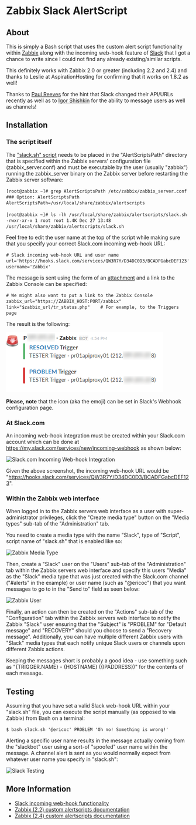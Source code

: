 Zabbix Slack AlertScript
========================


About
-----
This is simply a Bash script that uses the custom alert script functionality within [Zabbix](http://www.zabbix.com/) along with the incoming web-hook feature of [Slack](https://slack.com/) that I got a chance to write since I could not find any already existing/similar scripts.

This definitely works with Zabbix 2.0 or greater (including 2.2 and 2.4) and thanks to Leslie at AspirationHosting for confirming that it works on 1.8.2 as well! 

Thanks to [Paul Reeves](https://github.com/pdareeves/) for the hint that Slack changed their API/URLs recently as well as to [Igor Shishkin](https://github.com/teran) for the ability to message users as well as channels!


Installation
------------

### The script itself

The ["slack.sh" script](https://github.com/ericoc/zabbix-slack-alertscript/raw/master/slack.sh) needs to be placed in the "AlertScriptsPath" directory that is specified within the Zabbix servers' configuration file (zabbix_server.conf) and must be executable by the user (usually "zabbix") running the zabbix_server binary on the Zabbix server before restarting the Zabbix server software:

	[root@zabbix ~]# grep AlertScriptsPath /etc/zabbix/zabbix_server.conf
	### Option: AlertScriptsPath
	AlertScriptsPath=/usr/local/share/zabbix/alertscripts

	[root@zabbix ~]# ls -lh /usr/local/share/zabbix/alertscripts/slack.sh
	-rwxr-xr-x 1 root root 1.4K Dec 27 13:48 /usr/local/share/zabbix/alertscripts/slack.sh

Feel free to edit the user name at the top of the script while making sure that you specify your correct Slack.com incoming web-hook URL:

	# Slack incoming web-hook URL and user name
	url='https://hooks.slack.com/services/QW3R7Y/D34DC0D3/BCADFGabcDEF123'
	username='Zabbix'

The message is sent using the form of an [attachment](https://api.slack.com/docs/attachments) and a link to the Zabbix Console can be specified:

	# We might also want to put a link to the Zabbix Console
	zabbix_url="https://ZABBIX_HOST:PORT/zabbix"
	link="$zabbix_url/tr_status.php"	# For example, to the Triggers page
	
The result is the following:

![Zabbix example message attachment](message-attachment-example.png "Zabbix example message attachment")

**Please, note** that the icon (aka the emoji) can be set in Slack's Webhook configuration page.

### At Slack.com

An incoming web-hook integration must be created within your Slack.com account which can be done at https://my.slack.com/services/new/incoming-webhook as shown below:

![Slack.com Incoming Web-hook Integration](http://pictures.ericoc.com/github/newapi/slack-integration.png "Slack.com Incoming Web-hook Integration")

Given the above screenshot, the incoming web-hook URL would be "https://hooks.slack.com/services/QW3R7Y/D34DC0D3/BCADFGabcDEF123".

### Within the Zabbix web interface

When logged in to the Zabbix servers web interface as a user with super-administrator privileges, click the "Create media type" button on the "Media types" sub-tab of the "Administration" tab.

You need to create a media type with the name "Slack", type of "Script", script name of "slack.sh" that is enabled like so:

![Zabbix Media Type](http://pictures.ericoc.com/github/zabbix-mediatype.png "Zabbix Media Type")

Then, create a "Slack" user on the "Users" sub-tab of the "Administration" tab within the Zabbix servers web interface and specify this users "Media" as the "Slack" media type that was just created with the Slack.com channel ("#alerts" in the example) or user name (such as "@ericoc") that you want messages to go to in the "Send to" field as seen below:

![Zabbix User](http://pictures.ericoc.com/github/zabbix-user.png "Zabbix User")

Finally, an action can then be created on the "Actions" sub-tab of the "Configuration" tab within the Zabbix servers web interface to notify the Zabbix "Slack" user ensuring that the "Subject" is "PROBLEM" for "Default message" and "RECOVERY" should you choose to send a "Recovery message".
Additionally, you can have multiple different Zabbix users with "Slack" media types that each notify unique Slack users or channels upon different Zabbix actions.

Keeping the messages short is probably a good idea - use something such as "{TRIGGER.NAME} - {HOSTNAME} ({IPADDRESS})" for the contents of each message.

## Testing

Assuming that you have set a valid Slack web-hook URL within your "slack.sh" file, you can execute the script manually (as opposed to via Zabbix) from Bash on a terminal:

	$ bash slack.sh '@ericoc' PROBLEM 'Oh no! Something is wrong!'

Alerting a specific user name results in the message actually coming from the "slackbot" user using a sort-of "spoofed" user name within the message. A channel alert is sent as you would normally expect from whatever user name you specify in "slack.sh":

![Slack Testing](http://pictures.ericoc.com/github/slack-example.png "Slack Testing")


More Information
----------------
 * [Slack incoming web-hook functionality](https://my.slack.com/services/new/incoming-webhook)
 * [Zabbix (2.2) custom alertscripts documentation](https://www.zabbix.com/documentation/2.2/manual/config/notifications/media/script)
 * [Zabbix (2.4) custom alertscripts documentation](https://www.zabbix.com/documentation/2.4/manual/config/notifications/media/script)
